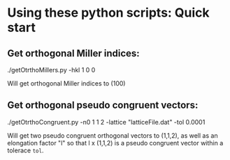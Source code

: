 Using these python scripts: Quick start
=======================================

Get orthogonal Miller indices:
------------------------------

  ./getOtrthoMillers.py -hkl 1 0 0

Will get orthogonal Miller indices to (100)

Get orthogonal pseudo congruent vectors:
----------------------------------------

  ./getOtrthoCongruent.py -n0 1 1 2 -lattice "latticeFile.dat"  -tol 0.0001

Will get two pseudo congruent orthogonal vectors to (1,1,2), as 
well as an elongation factor "l" so that l x (1,1,2) is a pseudo 
congruent vector within a tolerace `tol`.

